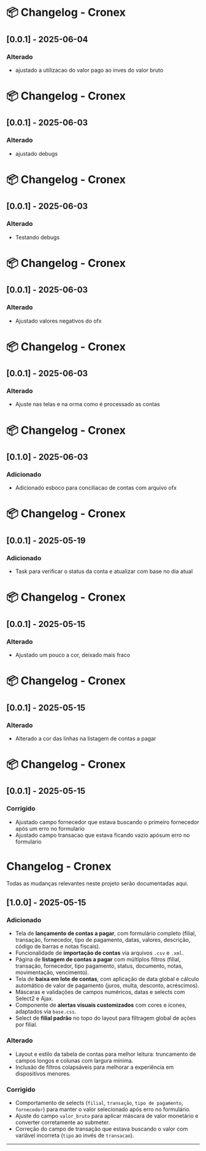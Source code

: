 # 📦 Changelog - Cronex


## [0.0.1] - 2025-06-04
### Alterado
- ajustado a utilizacao do valor pago ao inves do valor bruto

# 📦 Changelog - Cronex


## [0.0.1] - 2025-06-03
### Alterado
- ajustado debugs

# 📦 Changelog - Cronex


## [0.0.1] - 2025-06-03
### Alterado
- Testando debugs

# 📦 Changelog - Cronex


## [0.0.1] - 2025-06-03
### Alterado
- Ajustado valores negativos do ofx

# 📦 Changelog - Cronex


## [0.0.1] - 2025-06-03
### Alterado
- Ajuste nas telas e na orma como é processado as contas

# 📦 Changelog - Cronex


## [0.1.0] - 2025-06-03
### Adicionado
- Adicionado esboco para conciliacao de contas com arquivo ofx

# 📦 Changelog - Cronex


## [0.0.1] - 2025-05-19
### Adicionado
- Task para verificar o status da conta e atualizar com base no dia atual

# 📦 Changelog - Cronex


## [0.0.1] - 2025-05-15
### Alterado
- Ajustado um pouco a cor, deixado mais fraco

# 📦 Changelog - Cronex


## [0.0.1] - 2025-05-15
### Alterado
- Alterado a cor das linhas na listagem de contas a pagar

# 📦 Changelog - Cronex


## [0.0.1] - 2025-05-15
### Corrigido
- Ajustado campo fornecedor que estava buscando o primeiro fornecedor após um erro no formulario
- Ajustado campo transacao que estava ficando vazio apósum erro no formulario

# Changelog - Cronex

Todas as mudanças relevantes neste projeto serão documentadas aqui.

## [1.0.0] - 2025-05-15

### Adicionado
- Tela de **lançamento de contas a pagar**, com formulário completo (filial, transação, fornecedor, tipo de pagamento, datas, valores, descrição, código de barras e notas fiscais).
- Funcionalidade de **importação de contas** via arquivos `.csv` e `.xml`.
- Página de **listagem de contas a pagar** com múltiplos filtros (filial, transação, fornecedor, tipo pagamento, status, documento, notas, movimentação, vencimento).
- Tela de **baixa em lote de contas**, com aplicação de data global e cálculo automático de valor de pagamento (juros, multa, desconto, acréscimos).
- Máscaras e validações de campos numéricos, datas e selects com Select2 e Ajax.
- Componente de **alertas visuais customizados** com cores e ícones, adaptados via `base.css`.
- Select de **filial padrão** no topo do layout para filtragem global de ações por filial.

### Alterado
- Layout e estilo da tabela de contas para melhor leitura: truncamento de campos longos e colunas com largura mínima.
- Inclusão de filtros colapsáveis para melhorar a experiência em dispositivos menores.

### Corrigido
- Comportamento de selects (`filial`, `transação`, `tipo de pagamento`, `fornecedor`) para manter o valor selecionado após erro no formulário.
- Ajuste do campo `valor_bruto` para aplicar máscara de valor monetário e converter corretamente ao submeter.
- Correção do campo de transação que estava buscando o valor com variável incorreta (`tipo` ao invés de `transacao`).

---
